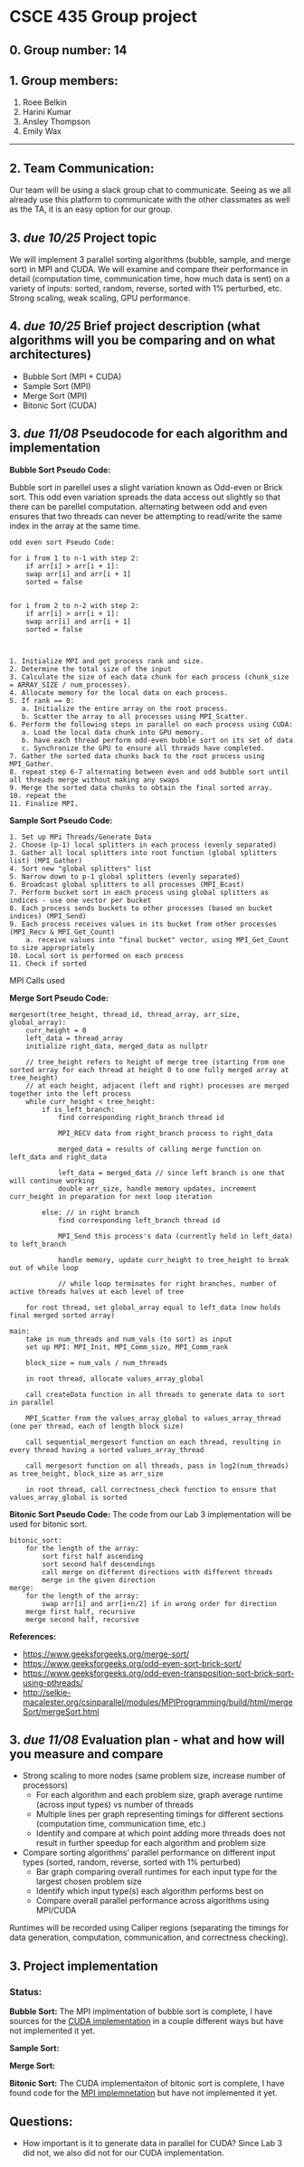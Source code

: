 # CSCE 435 Group project
## 0. Group number: 14
## 1. Group members:
1. Roee Belkin
2. Harini Kumar
3. Ansley Thompson
4. Emily Wax

---

## 2. Team Communication:
Our team will be using a slack group chat to communicate. Seeing as we all already use this platform to communicate with the other classmates as well as the TA, it is an easy option for our group. 

## 3. _due 10/25_ Project topic

We will implement 3 parallel sorting algorithms (bubble, sample, and merge sort) in MPI and CUDA. We will examine and compare their performance in detail (computation time, communication time, how much data is sent) on a variety of inputs: sorted, random, reverse, sorted with 1% perturbed, etc.  Strong scaling, weak scaling, GPU performance.

## 4. _due 10/25_ Brief project description (what algorithms will you be comparing and on what architectures)
- Bubble Sort (MPI + CUDA)
- Sample Sort (MPI)
- Merge Sort (MPI)
- Bitonic Sort (CUDA)

## 3. _due 11/08_ Pseudocode for each algorithm and implementation

**Bubble Sort Pseudo Code:**

Bubble sort in parellel uses a slight variation known as Odd-even or Brick sort.
This odd even variation spreads the data access out slightly so that there can be parellel computation. alternating between 
odd and even ensures that two threads can never be attempting to read/write the same index in the array at the same time. 

```
odd even sort Pseudo Code:

for i from 1 to n-1 with step 2:
    if arr[i] > arr[i + 1]:
	swap arr[i] and arr[i + 1]
	sorted = false


for i from 2 to n-2 with step 2:
    if arr[i] > arr[i + 1]:
	swap arr[i] and arr[i + 1]
	sorted = false

 

1. Initialize MPI and get process rank and size.
2. Determine the total size of the input
3. Calculate the size of each data chunk for each process (chunk_size = ARRAY_SIZE / num_processes).
4. Allocate memory for the local data on each process.
5. If rank == 0:
   a. Initialize the entire array on the root process.
   b. Scatter the array to all processes using MPI_Scatter.
6. Perform the following steps in parallel on each process using CUDA:
   a. Load the local data chunk into GPU memory.
   b. have each thread perform odd-even bubble sort on its set of data
   c. Synchronize the GPU to ensure all threads have completed.
7. Gather the sorted data chunks back to the root process using MPI_Gather.
8. repeat step 6-7 alternating between even and odd bubble sort until all threads merge without making any swaps
9. Merge the sorted data chunks to obtain the final sorted array.
10. repeat the 
11. Finalize MPI.
```

**Sample Sort Pseudo Code:**
```
1. Set up MPi Threads/Generate Data
2. Choose (p-1) local splitters in each process (evenly separated)
3. Gather all local splitters into root function (global splitters list) (MPI_Gather)
4. Sort new "global splitters" list
5. Narrow down to p-1 global splitters (evenly separated)
6. Broadcast global splitters to all processes (MPI_Bcast)
7. Perform bucket sort in each process using global splitters as indices - use one vector per bucket
8. Each process sends buckets to other processes (based on bucket indices) (MPI_Send)
9. Each process receives values in its bucket from other processes (MPI_Recv & MPI_Get_Count)
	a. receive values into "final bucket" vector, using MPI_Get_Count to size appropriately
10. Local sort is performed on each process
11. Check if sorted
```

MPI Calls used

**Merge Sort Pseudo Code:**

```
mergesort(tree_height, thread_id, thread_array, arr_size, global_array):
	curr_height = 0
	left_data = thread_array
	initialize right_data, merged_data as nullptr

	// tree_height refers to height of merge tree (starting from one sorted array for each thread at height 0 to one fully merged array at tree_height)
	// at each height, adjacent (left and right) processes are merged together into the left process
	while curr_height < tree_height:
		if is_left_branch:
			find corresponding right_branch thread id
			
			MPI_RECV data from right_branch process to right_data

			merged_data = results of calling merge function on left_data and right_data

			left_data = merged_data // since left branch is one that will continue working
			double arr_size, handle memory updates, increment curr_height in preparation for next loop iteration

		else: // in right branch
			find corresponding left_branch thread id
			
			MPI_Send this process's data (currently held in left_data) to left_branch

			handle memory, update curr_height to tree_height to break out of while loop 

			// while loop terminates for right branches, number of active threads halves at each level of tree
			
	for root thread, set global_array equal to left_data (now holds final merged sorted array)

main:
	take in num_threads and num_vals (to sort) as input
	set up MPI: MPI_Init, MPI_Comm_size, MPI_Comm_rank

	block_size = num_vals / num_threads

	in root thread, allocate values_array_global

	call createData function in all threads to generate data to sort in parallel

	MPI_Scatter from the values_array_global to values_array_thread (one per thread, each of length block size)
	
	call sequential_mergesort function on each thread, resulting in every thread having a sorted values_array_thread

	call mergesort function on all threads, pass in log2(num_threads) as tree_height, block_size as arr_size

	in root thread, call correctness_check function to ensure that values_array_global is sorted
```

**Bitonic Sort Pseudo Code:**
The code from our Lab 3 implementation will be used for bitonic sort.

```
bitonic_sort:
	for the length of the array:
		sort first half ascending
		sort second half descendings
		call merge on different directions with different threads
		merge in the given direction
merge:
	for the length of the array:
		swap arr[i] and arr[i+n/2] if in wrong order for direction
	merge first half, recursive
	merge second half, recursive
```

**References:** 
- https://www.geeksforgeeks.org/merge-sort/
- https://www.geeksforgeeks.org/odd-even-sort-brick-sort/
- https://www.geeksforgeeks.org/odd-even-transposition-sort-brick-sort-using-pthreads/
- http://selkie-macalester.org/csinparallel/modules/MPIProgramming/build/html/mergeSort/mergeSort.html

## 3. _due 11/08_ Evaluation plan - what and how will you measure and compare
- Strong scaling to more nodes (same problem size, increase number of processors)
    - For each algorithm and each problem size, graph average runtime (across input types) vs number of threads
    - Multiple lines per graph representing timings for different sections (computation time, communication time, etc.)
    - Identify and compare at which point adding more threads does not result in further speedup for each algorithm and problem size
- Compare sorting algorithms’ parallel performance on different input types (sorted, random, reverse, sorted with 1% perturbed)
    - Bar graph comparing overall runtimes for each input type for the largest chosen problem size
    - Identify which input type(s) each algorithm performs best on
    - Compare overall parallel performance across algorithms using MPI/CUDA
 
Runtimes will be recorded using Caliper regions (separating the timings for data generation, computation, communication, and correctness checking).

## 3. Project implementation
### Status:

**Bubble Sort:**
The MPI implmentation of bubble sort is complete, I have sources for the [CUDA implementation]([url](https://github.com/domkris/CUDA-Bubble-Sort/blob/master/CUDABubbleSort/kernel.cu)) in a couple different ways but have not implemented it yet.

**Sample Sort:**

**Merge Sort:**

**Bitonic Sort:**
The CUDA implementaiton of bitonic sort is complete, I have found code for the [MPI implemnetation]([url](https://people.cs.rutgers.edu/~venugopa/parallel_summer2012/mpi_bitonic.html)https://people.cs.rutgers.edu/~venugopa/parallel_summer2012/mpi_bitonic.html) but have not implemented it yet.

## Questions:
* How important is it to generate data in parallel for CUDA? Since Lab 3 did not, we also did not for our CUDA implementation.
